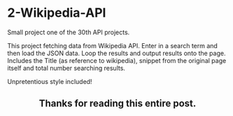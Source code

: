 # 2-Wikipedia-API

Small project one of the 30th API projects. 

This project fetching data from Wikipedia API. Enter in a search term and then load the JSON data. Loop the results and output results onto the page. Includes the Title (as reference to wikipedia), snippet from the original page itself and total number searching results. 


Unpretentious style included!

<h2 align="center">Thanks for reading this entire post.<h2>
